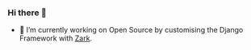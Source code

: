 ### Hi there 👋

- 🔭 I’m currently working on Open Source by customising the Django Framework with [Zark](https://github.com/mark-barrett/zark-starter/tree/master).

<!--
**asgarzee/asgarzee** is a ✨ _special_ ✨ repository because its `README.md` (this file) appears on your GitHub profile.

Here are some ideas to get you started:

- 🔭 I’m currently working on ...
- 🌱 I’m currently learning ...
- 👯 I’m looking to collaborate on ...
- 🤔 I’m looking for help with ...
- 💬 Ask me about ...
- 📫 How to reach me: ...
- 😄 Pronouns: ...
- ⚡ Fun fact: ...
-->

